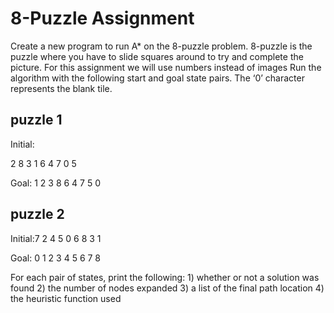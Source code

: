 # 8-Puzzle Assignment

Create a new program to run A* on the 8-puzzle problem.
  8-puzzle is the puzzle where you have to slide squares around to try and complete the picture.
  For this assignment we will use numbers instead of images
Run the algorithm with the following start and goal state pairs. The ‘0’ character represents the blank tile.

## puzzle 1
Initial:
    
2 8 3
1 6 4
7 0 5
    
Goal:   1 2 3
        8 6 4
        7 5 0

## puzzle 2
Initial:7 2 4
        5 0 6
        8 3 1

Goal:   0 1 2
        3 4 5
        6 7 8

For each pair of states, print the following:
    1) whether or not a solution was found
    2) the number of nodes expanded
    3) a list of the final path location
    4) the heuristic function used